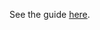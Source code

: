 See the guide [here](https://hazelcast-guides.github.io/guides-site/springboot-tomcat-session-replication/index.html).
